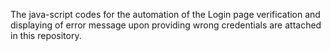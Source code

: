 The java-script codes for the automation of the Login page verification and displaying of error message upon providing wrong credentials are attached in this repository.
